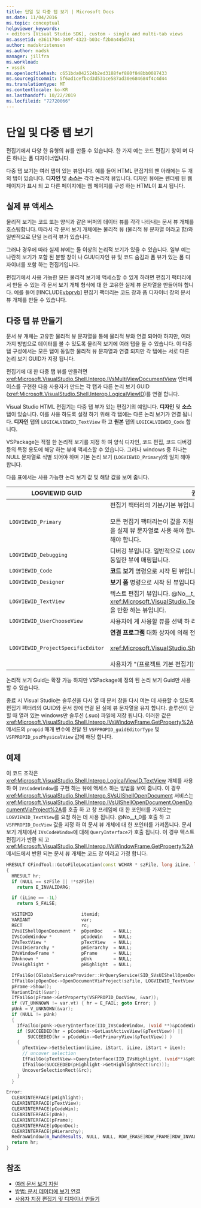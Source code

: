 ```yaml
---
title: 단일 및 다중 탭 보기 | Microsoft Docs
ms.date: 11/04/2016
ms.topic: conceptual
helpviewer_keywords:
- editors [Visual Studio SDK], custom - single and multi-tab views
ms.assetid: e3611704-349f-4323-b03c-f2b0a445d781
author: madskristensen
ms.author: madsk
manager: jillfra
ms.workload:
- vssdk
ms.openlocfilehash: c651bda042524b2ed3188fef880f848bb0087433
ms.sourcegitcommit: 5f6ad1cefbcd3d531ce587ad30e684684f4c4d44
ms.translationtype: MT
ms.contentlocale: ko-KR
ms.lasthandoff: 10/22/2019
ms.locfileid: "72720066"
---
```

# <a name="single-and-multi-tab-views"></a>단일 및 다중 탭 보기
편집기에서 다양 한 유형의 뷰를 만들 수 있습니다. 한 가지 예는 코드 편집기 창이 며 다른 하나는 폼 디자이너입니다.

 다중 탭 보기는 여러 탭이 있는 뷰입니다. 예를 들어 HTML 편집기의 맨 아래에는 두 개의 탭이 있습니다. **디자인** 및 **소스**는 각각 논리적 뷰입니다. 디자인 뷰에는 렌더링 된 웹 페이지가 표시 되 고 다른 페이지에는 웹 페이지를 구성 하는 HTML이 표시 됩니다.

## <a name="accessing-physical-views"></a>실제 뷰 액세스
 물리적 보기는 코드 또는 양식과 같은 버퍼의 데이터 뷰를 각각 나타내는 문서 뷰 개체를 호스팅합니다. 따라서 각 문서 보기 개체에는 물리적 뷰 (물리적 뷰 문자열 이라고 함)와 일반적으로 단일 논리적 뷰가 있습니다.

 그러나 경우에 따라 실제 뷰에는 둘 이상의 논리적 보기가 있을 수 있습니다. 일부 예는 나란히 보기가 포함 된 분할 창이 나 GUI/디자인 뷰 및 코드 숨김과 폼 뷰가 있는 폼 디자이너를 포함 하는 편집기입니다.

 편집기에서 사용 가능한 모든 물리적 보기에 액세스할 수 있게 하려면 편집기 팩터리에서 만들 수 있는 각 문서 보기 개체 형식에 대 한 고유한 실제 뷰 문자열을 만들어야 합니다. 예를 들어 [!INCLUDE[vbprvb](../code-quality/includes/vbprvb_md.md)] 편집기 팩터리는 코드 창과 폼 디자이너 창의 문서 뷰 개체를 만들 수 있습니다.

## <a name="creating-multi-tabbed-views"></a>다중 탭 뷰 만들기
 문서 뷰 개체는 고유한 물리적 뷰 문자열을 통해 물리적 뷰와 연결 되어야 하지만, 여러 가지 방법으로 데이터를 볼 수 있도록 물리적 보기에 여러 탭을 둘 수 있습니다. 이 다중 탭 구성에서는 모든 탭이 동일한 물리적 뷰 문자열과 연결 되지만 각 탭에는 서로 다른 논리 보기 GUID가 지정 됩니다.

 편집기에 대 한 다중 탭 뷰를 만들려면 <xref:Microsoft.VisualStudio.Shell.Interop.IVsMultiViewDocumentView> 인터페이스를 구현한 다음 사용자가 만드는 각 탭과 다른 논리 보기 GUID (<xref:Microsoft.VisualStudio.Shell.Interop.LogicalViewID>)를 연결 합니다.

 Visual Studio HTML 편집기는 다중 탭 뷰가 있는 편집기의 예입니다. **디자인** 및 **소스** 탭이 있습니다. 이를 사용 하도록 설정 하기 위해 각 탭에는 다른 논리 보기가 연결 됩니다. **디자인** 탭의 `LOGICALVIEWID_TextView` 하 고 **원본** 탭의 `LOGICALVIEWID_Code` 합니다.

 VSPackage는 적절 한 논리적 보기를 지정 하 여 양식 디자인, 코드 편집, 코드 디버깅 등의 특정 용도에 해당 하는 뷰에 액세스할 수 있습니다. 그러나 windows 중 하나는 NULL 문자열로 식별 되어야 하며 기본 논리 보기 (`LOGVIEWID_Primary`)와 일치 해야 합니다.

 다음 표에서는 사용 가능한 논리 보기 값 및 해당 값을 보여 줍니다.

|LOGVIEWID GUID|권장 사용|
|--------------------|---------------------|
|`LOGVIEWID_Primary`|편집기 팩터리의 기본/기본 뷰입니다.<br /><br /> 모든 편집기 팩터리는이 값을 지원 해야 합니다. 이 뷰에서는 NULL 문자열을 실제 뷰 문자열로 사용 해야 합니다. 논리적 뷰를 하나 이상이 값으로 설정 해야 합니다.|
|`LOGVIEWID_Debugging`|디버깅 뷰입니다. 일반적으로 `LOGVIEWID_Debugging`는 `LOGVIEWID_Code`와 동일한 뷰에 매핑됩니다.|
|`LOGVIEWID_Code`|**코드 보기** 명령으로 시작 된 뷰입니다.|
|`LOGVIEWID_Designer`|**보기 폼** 명령으로 시작 된 뷰입니다.|
|`LOGVIEWID_TextView`|텍스트 편집기 뷰입니다. @No__t_1에 액세스할 수 있는 <xref:Microsoft.VisualStudio.TextManager.Interop.IVsCodeWindow>을 반환 하는 뷰입니다.|
|`LOGVIEWID_UserChooseView`|사용자에 게 사용할 뷰를 선택 하 라는 메시지를 표시 합니다.|
|`LOGVIEWID_ProjectSpecificEditor`|**연결 프로그램** 대화 상자에 의해 전달 됩니다.<br /><br /> <xref:Microsoft.VisualStudio.Shell.Interop.IVsProject.OpenItem%2A><br /><br /> 사용자가 "(프로젝트 기본 편집기)" 항목을 선택 하는 경우|

 논리적 보기 Guid는 확장 가능 하지만 VSPackage에 정의 된 논리 보기 Guid만 사용할 수 있습니다.

 종료 시 Visual Studio는 솔루션을 다시 열 때 문서 창을 다시 여는 데 사용할 수 있도록 편집기 팩터리의 GUID와 문서 창에 연결 된 실제 뷰 문자열을 유지 합니다. 솔루션이 닫힐 때 열려 있는 windows만 솔루션 (.suo) 파일에 저장 됩니다. 이러한 값은 <xref:Microsoft.VisualStudio.Shell.Interop.IVsWindowFrame.GetProperty%2A> 메서드의 `propid` 매개 변수에 전달 된 `VSFPROPID_guidEditorType` 및 `VSFPROPID_pszPhysicalView` 값에 해당 합니다.

## <a name="example"></a>예제
 이 코드 조각은 <xref:Microsoft.VisualStudio.Shell.Interop.LogicalViewID.TextView> 개체를 사용 하 여 `IVsCodeWindow`를 구현 하는 뷰에 액세스 하는 방법을 보여 줍니다. 이 경우 <xref:Microsoft.VisualStudio.Shell.Interop.SVsUIShellOpenDocument> 서비스는 <xref:Microsoft.VisualStudio.Shell.Interop.IVsUIShellOpenDocument.OpenDocumentViaProject%2A>를 호출 하 고 창 프레임에 대 한 포인터를 가져오는 `LOGVIEWID_TextView`를 요청 하는 데 사용 됩니다. @No__t_0를 호출 하 고 `VSFPROPID_DocView` 값을 지정 하 여 문서 뷰 개체에 대 한 포인터를 가져옵니다. 문서 보기 개체에서 `IVsCodeWindow`에 대해 `QueryInterface`가 호출 됩니다. 이 경우 텍스트 편집기가 반환 되 고 <xref:Microsoft.VisualStudio.Shell.Interop.IVsWindowFrame.GetProperty%2A> 메서드에서 반환 되는 문서 뷰 개체는 코드 창 이라고 가정 합니다.

```cpp
HRESULT CFindTool::GotoFileLocation(const WCHAR * szFile, long iLine, long iStart, long iLen)
{
  HRESULT hr;
  if (NULL == szFile || !*szFile)
    return E_INVALIDARG;

  if (iLine == -1L)
    return S_FALSE;

  VSITEMID                  itemid;
  VARIANT                   var;
  RECT                      rc;
  IVsUIShellOpenDocument *  pOpenDoc    = NULL;
  IVsCodeWindow *           pCodeWin    = NULL;
  IVsTextView *             pTextView   = NULL;
  IVsUIHierarchy *          pHierarchy  = NULL;
  IVsWindowFrame *          pFrame      = NULL;
  IUnknown *                pUnk        = NULL;
  IVsHighlight *            pHighlight  = NULL;

  IfFailGo(CGlobalServiceProvider::HrQueryService(SID_SVsUIShellOpenDocument, IID_IVsUIShellOpenDocument, (void **)&pOpenDoc));
  IfFailGo(pOpenDoc->OpenDocumentViaProject(szFile, LOGVIEWID_TextView, NULL, &pHierarchy, &itemid, &pFrame));
  pFrame->Show();
  VariantInit(&var);
  IfFailGo(pFrame->GetProperty(VSFPROPID_DocView, &var));
  if (VT_UNKNOWN != var.vt) { hr = E_FAIL; goto Error; }
  pUnk = V_UNKNOWN(&var);
  if (NULL != pUnk)
  {
    IfFailGo(pUnk->QueryInterface(IID_IVsCodeWindow, (void **)&pCodeWin));
    if (SUCCEEDED(hr = pCodeWin->GetLastActiveView(&pTextView)) ||
        SUCCEEDED(hr = pCodeWin->GetPrimaryView(&pTextView)) )
    {
      pTextView->SetSelection(iLine, iStart, iLine, iStart + iLen);
      // uncover selection
      IfFailGo(pTextView->QueryInterface(IID_IVsHighlight, (void**)&pHighlight));
      IfFailGo(SUCCEEDED(pHighlight->GetHighlightRect(&rc)));
      UncoverSelectionRect(&rc);
    }
  }

Error:
  CLEARINTERFACE(pHighlight);
  CLEARINTERFACE(pTextView);
  CLEARINTERFACE(pCodeWin);
  CLEARINTERFACE(pUnk);
  CLEARINTERFACE(pFrame);
  CLEARINTERFACE(pOpenDoc);
  CLEARINTERFACE(pHierarchy);
  RedrawWindow(m_hwndResults, NULL, NULL, RDW_ERASE|RDW_FRAME|RDW_INVALIDATE|RDW_ALLCHILDREN);
  return hr;
}
```

## <a name="see-also"></a>참조
- [여러 문서 보기 지원](../extensibility/supporting-multiple-document-views.md)
- [방법: 문서 데이터에 보기 연결](../extensibility/how-to-attach-views-to-document-data.md)
- [사용자 지정 편집기 및 디자이너 만들기](../extensibility/creating-custom-editors-and-designers.md)